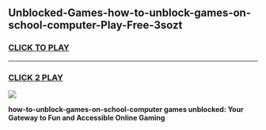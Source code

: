 
## Unblocked-Games-how-to-unblock-games-on-school-computer-Play-Free-3sozt
<h3>
<a href="https://premium76.site?title=how-to-unblock-games-on-school-computer&ref=22A">CLICK TO PLAY</a></h3>
<hr>

<h3>
<a href="https://premium76.site?title=how-to-unblock-games-on-school-computer&ref=22A">CLICK 2 PLAY</a>
  
</h3>

<a href="https://premium76.site?title=how-to-unblock-games-on-school-computer&ref=22A"><img src="https://clearcache.store/games.png"></a>


**how-to-unblock-games-on-school-computer games unblocked: Your Gateway to Fun and Accessible Online Gaming**
